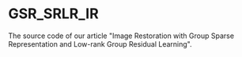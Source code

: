# GSR_SRLR_IR
The source code of our article "Image Restoration with Group Sparse Representation and Low-rank Group Residual Learning".
